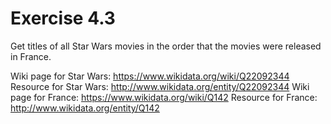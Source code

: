 # Exercise 4.3

Get titles of all Star Wars movies in the order that the movies were released in France.

Wiki page for Star Wars: <https://www.wikidata.org/wiki/Q22092344>
Resource for Star Wars: <http://www.wikidata.org/entity/Q22092344>
Wiki page for France: <https://www.wikidata.org/wiki/Q142>
Resource for France: <http://www.wikidata.org/entity/Q142>
